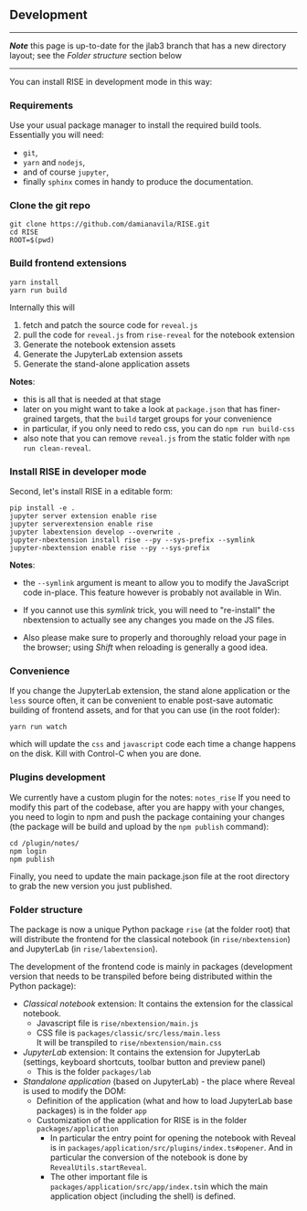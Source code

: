## Development

---

**_Note_** this page is up-to-date for the jlab3 branch that has a new directory
layout; see the _Folder structure_ section below

---

You can install RISE in development mode in this way:

### Requirements

Use your usual package manager to install the required build tools.
Essentially you will need:

- `git`,
- `yarn` and `nodejs`,
- and of course `jupyter`,
- finally `sphinx` comes in handy to produce the documentation.

### Clone the git repo

    git clone https://github.com/damianavila/RISE.git
    cd RISE
    ROOT=$(pwd)

### Build frontend extensions

    yarn install
    yarn run build

Internally this will

1. fetch and patch the source code for `reveal.js`
2. pull the code for `reveal.js` from `rise-reveal` for the notebook extension
3. Generate the notebook extension assets
4. Generate the JupyterLab extension assets
5. Generate the stand-alone application assets

**Notes**:

- this is all that is needed at that stage
- later on you might want to take a look at `package.json` that has finer-grained targets,
  that the `build` target groups for your convenience
- in particular, if you only need to redo css, you can do `npm run build-css`
- also note that you can remove `reveal.js` from the static folder with `npm run clean-reveal`.

### Install RISE in developer mode

Second, let's install RISE in a editable form:

    pip install -e .
    jupyter server extension enable rise
    jupyter serverextension enable rise
    jupyter labextension develop --overwrite .
    jupyter-nbextension install rise --py --sys-prefix --symlink
    jupyter-nbextension enable rise --py --sys-prefix

**Notes**:

- the `--symlink` argument is meant to allow you to modify the
  JavaScript code in-place. This feature however is probably not available in Win.

- If you cannot use this _symlink_ trick, you will need to
  "re-install" the nbextension to actually see any changes you made on the JS files.

- Also please make sure to properly and thoroughly reload your page in the browser;
  using _Shift_ when reloading is generally a good idea.

### Convenience

If you change the JupyterLab extension, the stand alone application or
the `less` source often, it can be convenient to enable
post-save automatic building of frontend assets, and for that you can use (in the root folder):

    yarn run watch

which will update the `css` and `javascript` code each time a change
happens on the disk. Kill with Control-C when you are done.

### Plugins development

We currently have a custom plugin for the notes: `notes_rise` If you need to
modify this part of the codebase, after you are happy with your changes, you
need to login to npm and push the package containing your changes (the package
will be build and upload by the `npm publish` command):

```
cd /plugin/notes/
npm login
npm publish
```

Finally, you need to update the main package.json file at the root directory to
grab the new version you just published.

### Folder structure

The package is now a unique Python package `rise` (at the folder root) that
will distribute the frontend for the classical notebook (in `rise/nbextension`)
and JupyterLab (in `rise/labextension`).

The development of the frontend code is mainly in packages (development version
that needs to be transpiled before being distributed within the Python package):

- _Classical notebook_ extension: It contains the extension for the classical notebook.
  - Javascript file is `rise/nbextension/main.js`
  - CSS file is `packages/classic/src/less/main.less`  
    It will be transpiled to `rise/nbextension/main.css`
- _JupyterLab_ extension: It contains the extension for JupyterLab (settings, keyboard shortcuts, toolbar button and preview panel)
  - This is the folder `packages/lab`
- _Standalone application_ (based on JupyterLab) - the place where Reveal is used to modify the DOM:
  - Definition of the application (what and how to load JupyterLab base packages) is in the folder `app`
  - Customization of the application for RISE is in the folder `packages/application`
    - In particular the entry point for opening the notebook with Reveal is in `packages/application/src/plugins/index.ts#opener`. And in particular the conversion of the notebook is done by `RevealUtils.startReveal`.
    - The other important file is `packages/application/src/app/index.ts`in which the main application object
    (including the shell) is defined.

